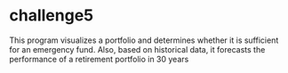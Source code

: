 # challenge5
This program visualizes a portfolio and determines whether it is sufficient for an emergency fund. Also, based on historical data, it forecasts the performance of a retirement portfolio in 30 years